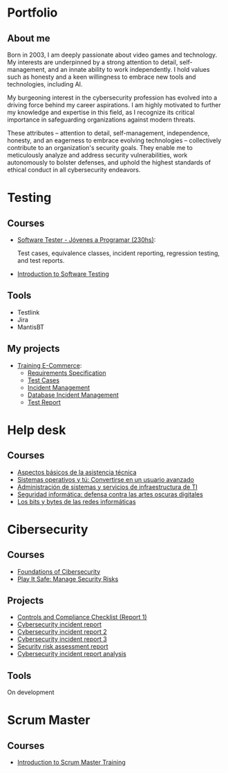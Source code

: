 # Portfolio

## About me
Born in 2003, I am deeply passionate about video games and technology. My interests are underpinned by a strong attention to detail, self-management, and an innate ability to work independently. I hold values such as honesty and a keen willingness to embrace new tools and technologies, including AI.

My burgeoning interest in the cybersecurity profession has evolved into a driving force behind my career aspirations. I am highly motivated to further my knowledge and expertise in this field, as I recognize its critical importance in safeguarding organizations against modern threats.

These attributes – attention to detail, self-management, independence, honesty, and an eagerness to embrace evolving technologies – collectively contribute to an organization's security goals. They enable me to meticulously analyze and address security vulnerabilities, work autonomously to bolster defenses, and uphold the highest standards of ethical conduct in all cybersecurity endeavors.

# Testing

## Courses
* [Software Tester - Jóvenes a Programar (230hs)](https://drive.google.com/file/d/11ztKTD6jXi_R-dHrFNUZWBIM9lzcTk7s/view?usp=sharing):

  Test cases, equivalence classes, incident reporting, regression testing, and test reports.

* [Introduction to Software Testing](https://coursera.org/share/646418a9c107df931e4886b0fed9cecf) 
  
## Tools
* Testlink
* Jira
* MantisBT

## My projects

* [Training E-Commerce](https://japceibal.github.io/e-mercado-TESTING/index.html):
  * [Requirements Specification](https://docs.google.com/document/d/1KgurFbmPiX04S8OOlMMCs5sG42OZ7xDt/edit?usp=sharing&ouid=115471959102466208997&rtpof=true&sd=true)
  * [Test Cases](https://docs.google.com/spreadsheets/d/1F8lbIzmnNxy7j9D-6vsdRJ4_2L0L0Ndx/edit?usp=sharing&ouid=115471959102466208997&rtpof=true&sd=true)
  * [Incident Management](https://docs.google.com/spreadsheets/d/1HPM1gEoJ8JD62hYMr3qZoaKD3k8KLq0T/edit?usp=sharing&ouid=115471959102466208997&rtpof=true&sd=true)
  * [Database Incident Management](https://docs.google.com/spreadsheets/d/16rNK7PsPqCNxlYBHx1nTFan4LN1JOGiK/edit?usp=sharing&ouid=115471959102466208997&rtpof=true&sd=true)
  * [Test Report](https://docs.google.com/document/d/1xpiisMgwfoNHjZlNWqmMpboBBypSvfzV/edit?usp=sharing&ouid=115471959102466208997&rtpof=true&sd=true)


# Help desk

## Courses
* [Aspectos básicos de la asistencia técnica](https://coursera.org/share/4e707209f259234e6f96eda3dc335cda)
* [Sistemas operativos y tú: Convertirse en un usuario avanzado](https://coursera.org/share/71c1ee82e881276703023771e4fe731c)
* [Administración de sistemas y servicios de infraestructura de TI](https://coursera.org/share/e57dd2d9726ae6eedbb3c4ae83f5abc0)
* [Seguridad informática: defensa contra las artes oscuras digitales](https://coursera.org/share/6393ad5099d4a6edb3873e0aae24aae2)
* [Los bits y bytes de las redes informáticas](https://coursera.org/share/457b6554cd2e41d4e8db376defafea7c)

# Cibersecurity

## Courses
* [Foundations of Cibersecurity](https://coursera.org/share/07b61c9f0b2b74afdfbd0271a950a87e)
* [Play It Safe: Manage Security Risks](https://coursera.org/share/73888d5cf07d8c66ce9ae1bb881ab2b9)

## Projects
* [Controls and Compliance Checklist (Report 1)](https://docs.google.com/document/d/1OsoBMQEOh_QDG94E2wa__qosyzf8if1AbHdRZmkAwIs/edit?usp=sharing)
* [Cybersecurity incident report](https://docs.google.com/document/d/19Pj-u3ZRFLSYCRgVXZUPyeNlArZjSM0ftynEYj2nV5U/edit?usp=sharing)
* [Cybersecurity incident report 2](https://docs.google.com/document/d/1VEI_olh5kFFC_LYbM6kLkbaLah_h3r1molF0CYOiUrs/edit?usp=sharing)
* [Cybersecurity incident report 3](https://docs.google.com/document/d/1G_Y1SHG0FB_FTDgdKV63oX3qraP9G4_lZ-x9UjYWWAc/edit?usp=sharing)
* [Security risk assessment report](https://docs.google.com/document/d/1EBYl0v7k9eMHsUmkTy9aeC_Z_P4r0F3xUDwwoc7TIJA/edit?usp=sharing&resourcekey=0-c_Qf5lDBKgH1np_YoWpq1w)
* [Cybersecurity incident report analysis](https://docs.google.com/document/d/12ow0MLpP9WBoj-5c7R2eEkY0UW3YVNvCP-scBMqGPp8/edit?usp=sharing)

## Tools
On development

# Scrum Master

## Courses
* [Introduction to Scrum Master Training](https://coursera.org/share/a7fc0171eb0fb35c996575c90b95bb30)
